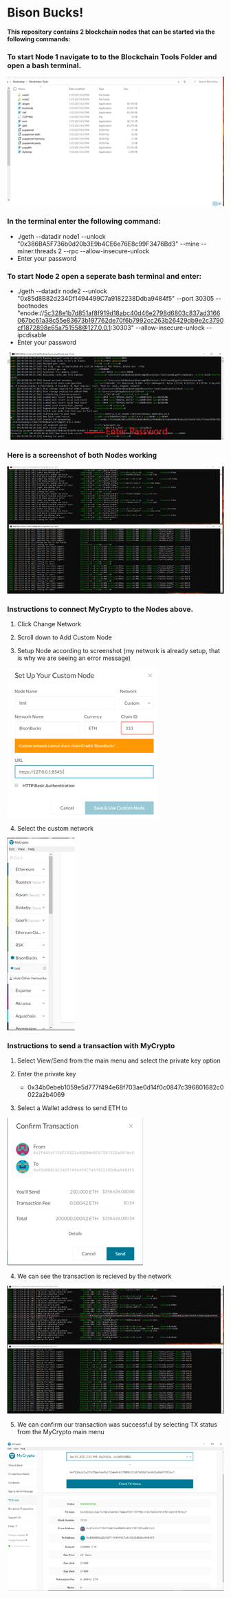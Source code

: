 # Bison Bucks!

<strong>This repository contains 2 blockchain nodes that can be started via the following commands:</strong>

### To start Node 1 navigate to to the Blockchain Tools Folder and open a bash terminal. 


![alt text](Images/blockchain_folder.png)

### In the terminal enter the following command:
* ./geth --datadir node1 --unlock "0x386BA5F736b0d20b3E9b4CE6e76E8c99F3476Bd3" --mine --miner.threads 2 --rpc --allow-insecure-unlock
* Enter your password 

### To start Node 2 open a seperate bash terminal and enter:
* ./geth --datadir node2 --unlock "0x85d8B82d234Df1494499C7a9182238Ddba9484f5" --port 30305 --bootnodes "enode://5c328e1b7d851af8f919d18abc40d46e2798d6803c837ad3166067bc61a38c55e83673b197762de70f6b7992cc263b26429db9e2c3790cf1872898e65a751558@127.0.0.1:30303" --allow-insecure-unlock --ipcdisable
* Enter your password


![alt text](Images/enter_password.png)


### Here is a screenshot of both Nodes working


![alt text](Images/mining.png)

### Instructions to connect MyCrypto to the Nodes above. 
1) Click Change Network


2) Scroll down to Add Custom Node


3) Setup Node according to screenshot (my network is already setup, that is why we are seeing an error message)


![alt text](Images/network_setup.png)


4) Select the custom network




![alt text](Images/select_network.png)


### Instructions to send a transaction with MyCrypto
1) Select View/Send from the main menu and select the private key option


2) Enter the private key
    * 0x34b0ebeb1059e5d777f494e68f703ae0d14f0c0847c396601682c0022a2b4069


3) Select a Wallet address to send ETH to


![alt text](Images/transaction.png)


4) We can see the transaction is recieved by the network


![alt text](Images/transaction_recieved.png)


5) We can confirm our transaction was successful by selecting TX status from the MyCrypto main menu


![alt text](Images/transaction_success.png)
 
